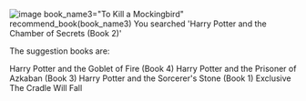 ![image](https://github.com/user-attachments/assets/3df5b3ec-8efb-45f4-be10-fcd884acfe95)
book_name3="To Kill a Mockingbird"
recommend_book(book_name3)
You searched 'Harry Potter and the Chamber of Secrets (Book 2)'

The suggestion books are: 

Harry Potter and the Goblet of Fire (Book 4)
Harry Potter and the Prisoner of Azkaban (Book 3)
Harry Potter and the Sorcerer's Stone (Book 1)
Exclusive
The Cradle Will Fall
